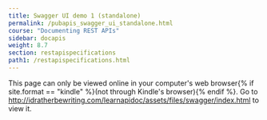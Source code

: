 ```yaml
---
title: Swagger UI demo 1 (standalone)
permalink: /pubapis_swagger_ui_standalone.html
course: "Documenting REST APIs"
sidebar: docapis
weight: 8.7
section: restapispecifications
path1: /restapispecifications.html
---
```


<p>This page can only be viewed online in your computer's web browser{% if site.format == "kindle" %}(not through Kindle's browser){% endif %}. Go to <a href="http://idratherbewriting.com/learnapidoc/assets/files/swagger/index.html">http://idratherbewriting.com/learnapidoc/assets/files/swagger/index.html</a> to view it.</p>
